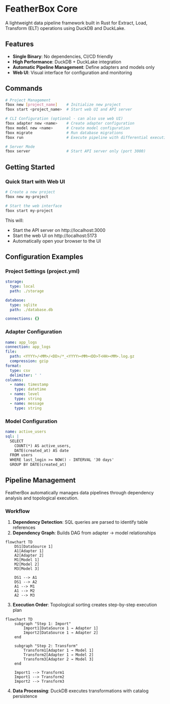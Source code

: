 # FeatherBox Core

A lightweight data pipeline framework built in Rust for Extract, Load, Transform (ELT) operations using DuckDB and DuckLake.

## Features

- **Single Binary**: No dependencies, CI/CD friendly
- **High Performance**: DuckDB + DuckLake integration
- **Automatic Pipeline Management**: Define adapters and models only
- **Web UI**: Visual interface for configuration and monitoring

## Commands

```bash
# Project Management
fbox new [project_name]    # Initialize new project
fbox start <project_name>  # Start web UI and API server

# CLI Configuration (optional - can also use web UI)
fbox adapter new <name>    # Create adapter configuration
fbox model new <name>      # Create model configuration
fbox migrate               # Run database migrations
fbox run                   # Execute pipeline with differential execution

# Server Mode
fbox server                # Start API server only (port 3000)
```

## Getting Started

### Quick Start with Web UI
```bash
# Create a new project
fbox new my-project

# Start the web interface
fbox start my-project
```

This will:
- Start the API server on http://localhost:3000
- Start the web UI on http://localhost:5173  
- Automatically open your browser to the UI

## Configuration Examples

### Project Settings (project.yml)

```yaml
storage:
  type: local
  path: ./storage

database:
  type: sqlite
  path: ./database.db

connections: {}
```

### Adapter Configuration

```yaml
name: app_logs
connection: app_logs
file:
  path: <YYYY>/<MM>/<DD>/*_<YYYY><MM><DD>T<HH><MM>.log.gz
  compression: gzip
format:
  type: csv
  delimiter: ' '
columns:
  - name: timestamp
    type: datetime
  - name: level
    type: string
  - name: message
    type: string
```

### Model Configuration

```yaml
name: active_users
sql: |
  SELECT
    COUNT(*) AS active_users,
    DATE(created_at) AS date
  FROM users
  WHERE last_login >= NOW() - INTERVAL '30 days'
  GROUP BY DATE(created_at)
```


## Pipeline Management

FeatherBox automatically manages data pipelines through dependency analysis and topological execution.

### Workflow

1. **Dependency Detection**: SQL queries are parsed to identify table references
2. **Dependency Graph**: Builds DAG from adapter → model relationships

```mermaid
flowchart TD
    DS1[DataSource 1]
    A1[Adapter 1]
    A2[Adapter 2]
    M1[Model 1]
    M2[Model 2]
    M3[Model 3]

    DS1 --> A1
    DS1 --> A2
    A1 --> M1
    A1 --> M2
    A2 --> M3
```

3. **Execution Order**: Topological sorting creates step-by-step execution plan

```mermaid
flowchart TD
    subgraph "Step 1: Import"
        Import1[DataSource 1 → Adapter 1]
        Import2[DataSource 1 → Adapter 2]
    end

    subgraph "Step 2: Transform"
        Transform1[Adapter 1 → Model 1]
        Transform2[Adapter 1 → Model 2]
        Transform3[Adapter 2 → Model 3]
    end

    Import1 --> Transform1
    Import1 --> Transform2
    Import2 --> Transform3
```

4. **Data Processing**: DuckDB executes transformations with catalog persistence

